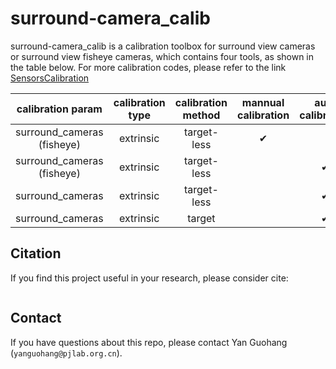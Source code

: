 # surround-camera_calib
surround-camera_calib is a calibration toolbox for surround view cameras or surround view fisheye cameras, which contains four tools, as shown in the table below. For more calibration codes, please refer to the link <a href="https://github.com/PJLab-ADG/SensorsCalibration" title="SensorsCalibration">SensorsCalibration</a>
<!-- CITATION -->

| calibration param |calibration type| calibration method | mannual calibration | auto calibration | usage documentation |
| :--------------: |:--------------:| :------------: | :--------------: | :------------: | :------------: |
| surround_cameras (fisheye) | extrinsic |  target-less    |    &#10004; |             |[manual_calib](manual_calib/README.md)|
| surround_cameras (fisheye) | extrinsic |  target-less    |             |  &#10004;  |[auto_calib_fisheye](auto_calib_fisheye/README.md)|
| surround_cameras            | extrinsic |  target-less   |             |  &#10004;  |[auto_calib](auto_calib/README.md)|
| surround_cameras            | extrinsic |  target        |             |  &#10004;  |[auto_calib_target](auto_calib_target/README.md)|

## Citation
If you find this project useful in your research, please consider cite:
```

```

## Contact
If you have questions about this repo, please contact Yan Guohang (`yanguohang@pjlab.org.cn`). 
